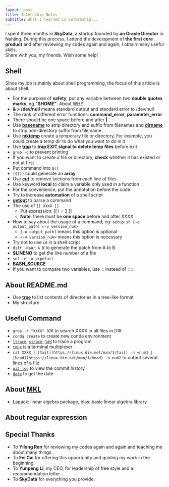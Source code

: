 ```yaml
---
layout: post
title: Internship Notes
subtitle: What I learned in internship...   
---
```

I spent three months in **SkyData**, a startup founded by **an Oracle Director** in Nanjing. During this process, I attend the development of **the first core product** and after reviewing my codes again and again, I obtain many useful skills.    
Share with you, my friends. Wish some help!

## Shell 
Since my job is mainly about shell programming, the focus of this article is about shell.   
* For the purpose of **safety**, put any variable between two **double quotes marks**, eg **"$HOME"**. About [WHY](http://unix.stackexchange.com/questions/68694/when-is-double-quoting-necessary)
* **& > /dev/null** means standard output and standard error to /dev/null
* The rank of different error functions: **command_error**, **parameter_error**   
* There should be one space before and after **\|**   
* Use [**basename**](https://linux.die.net/man/1/basename) to strip directory and suffix from filenames and [**dirname**](https://linux.die.net/man/1/dirname) to strip non-directory suffix from file name   
* Use [**mktemp**](https://linux.die.net/man/1/mktemp) create a temporary file or directory. For example, you could create a temp dir to do what you want to do in it   
* Use [**trap**](https://linux.die.net/Bash-Beginners-Guide/sect_12_02.html) to **trap EXIT signal to delete temp files** before exit   
* `grep -q` to prevent printing   
* If you want to create a file or directory, **check** whether it has existed or not at first
* Put command into `$()`
* `($())` could generate an **array**   
* Use [**cut**](https://linux.die.net/man/1/cut) to  remove sections from each line of files   
* Use keyword **local** to claim a variable only used in a function     
* For the convenience, put the annotation before the code
* Try to increase **automation** of a shell script
* [**getopt**](https://linux.die.net/man/1/getopt) to parse a command
* The use of `[[ XXXX ]]`
  * Put expression: [[ i = 3 ]] 
  * **Note**: there must be **one space** before and after XXXX
* How to say about the usage of a command, eg: `setup.sh [-o output_path] <-v version_num>`
  * `[-o output_path]` means this option is optional
  * `<-v version_num>` means this option is necessary
* Try not to use `cd` in a shell script
* `diff -Naur A B` to generate the patch from A to B
* **$LINENO** to get the line number of a file
* `set -e -o pipefail`
* [**BASH_SOURCE**](https://www.gnu.org/software/bash/manual/html_node/Bash-Variables.html)
* If you want to compare two variables, use **=** instead of **==**

## About README.md
* Use [**tree**](https://linux.die.net/man/1/tree) to list contents of directories in a tree-like format
* My structure

## Useful Command
* `grep -r "XXXX" DIR` to search XXXX in all files in DIR
* `conda create` to create new conda environment
* [`ltrace`](https://linux.die.net/man/1/ltrace), [`strace`](https://linux.die.net/man/1/strace), [`ldd`](https://linux.die.net/man/1/ldd) to trace a program
* [`tmux`](http://man7.org/linux/man-pages/man1/tmux.1.html) is a terminal multiplexer
* `cat XXXX | [tail](https://linux.die.net/man/1/tail) -n +num1 | [head](https://linux.die.net/man/1/head) -n num2` to output several lines of a file
* [`git log`](https://git-scm.com/docs/git-log) to view the commit history
* [`date`](https://linux.die.net/man/1/date) to get the date 

## About [MKL](https://software.intel.com/en-us/articles/intel-math-kernel-library-documentation)
* Lapack: linear algebra package, blas: basic linear algebra library

## About regular expression


## Special Thanks
* To **Yilong Ren** for reviewing my codes again and again and teaching me about many things.   
* To **Fei Cai** for offering this opportunity and guiding my work in the beginning.   
* To **Yunpeng Li**, my CEO, for leadership of free style and a recommendation letter.   
* To **SkyData** for everything you provide.
